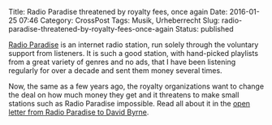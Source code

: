 Title: Radio Paradise threatened by royalty fees, once again
Date: 2016-01-25 07:46
Category: CrossPost
Tags: Musik, Urheberrecht
Slug: radio-paradise-threatened-by-royalty-fees-once-again
Status: published

[Radio Paradise](http://www.radioparadise.com) is an internet radio
station, run solely through the voluntary support from listeners. It is
such a good station, with hand-picked playlists from a great variety of
genres and no ads, that I have been listening regularly for over a
decade and sent them money several times.

Now, the same as a few years ago, the royalty organizations want to
change the deal on how much money they get and it threatens to make
small stations such as Radio Paradise impossible. Read all about it in
the [open letter from Radio Paradise to David
Byrne](http://www.radioparadise.com/byrne).

